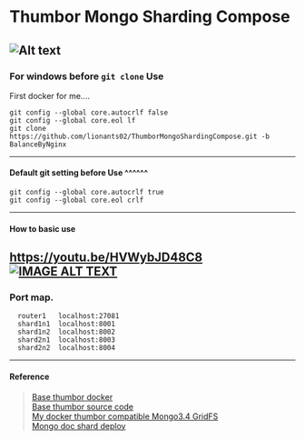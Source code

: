 # Thumbor Mongo Sharding Compose  
![Alt text](https://preview.ibb.co/bYcn15/indock.png "Title")  
---
### For windows before `git clone` Use  
First docker for me....

```
git config --global core.autocrlf false
git config --global core.eol lf
git clone https://github.com/lionants02/ThumborMongoShardingCompose.git -b BalanceByNginx
```
---
#### Default git setting before Use ^^^^^^
```
git config --global core.autocrlf true
git config --global core.eol crlf
```
---
#### How to basic use  
https://youtu.be/HVWybJD48C8  
[![IMAGE ALT TEXT](http://img.youtube.com/vi/HVWybJD48C8/0.jpg)](https://youtu.be/HVWybJD48C8 "How to basic use... ")
---
### Port map.
```
  router1   localhost:27081
  shard1n1  localhost:8001
  shard1n2  localhost:8002
  shard2n1  localhost:8003
  shard2n2  localhost:8004
```
---
#### Reference
> [Base thumbor docker](https://github.com/APSL/docker-thumbor)  
> [Base thumbor source code](https://github.com/thumbor/thumbor)  
> [My docker thumbor compatible Mongo3.4 GridFS](https://github.com/lionants02/ThumborMongoDocker)  
> [Mongo doc shard deploy](https://docs.mongodb.com/manual/tutorial/deploy-shard-cluster/)  
